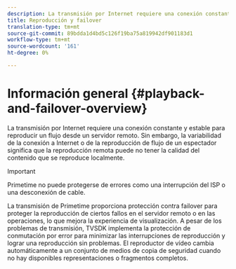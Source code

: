 ```yaml
---
description: La transmisión por Internet requiere una conexión constante y estable para reproducir un flujo desde un servidor remoto. Sin embargo, la variabilidad de la conexión a Internet o de la reproducción de flujo de un espectador significa que la reproducción remota puede no tener la calidad del contenido que se reproduce localmente.
title: Reproducción y failover
translation-type: tm+mt
source-git-commit: 89bdda1d4bd5c126f19ba75a819942df901183d1
workflow-type: tm+mt
source-wordcount: '161'
ht-degree: 0%

---
```



# Información general {#playback-and-failover-overview}

La transmisión por Internet requiere una conexión constante y estable para reproducir un flujo desde un servidor remoto. Sin embargo, la variabilidad de la conexión a Internet o de la reproducción de flujo de un espectador significa que la reproducción remota puede no tener la calidad del contenido que se reproduce localmente.

>[!IMPORTANT]
>
>Primetime no puede protegerse de errores como una interrupción del ISP o una desconexión de cable.

La transmisión de Primetime proporciona protección contra failover para proteger la reproducción de ciertos fallos en el servidor remoto o en las operaciones, lo que mejora la experiencia de visualización. A pesar de los problemas de transmisión, TVSDK implementa la protección de conmutación por error para minimizar las interrupciones de reproducción y lograr una reproducción sin problemas. El reproductor de vídeo cambia automáticamente a un conjunto de medios de copia de seguridad cuando no hay disponibles representaciones o fragmentos completos.